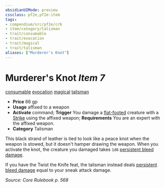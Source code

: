 ```yaml
---
obsidianUIMode: preview
cssclass: pf2e,pf2e-item
tags:
- compendium/src/pf2e/crb
- item/category/talisman
- trait/consumable
- trait/evocation
- trait/magical
- trait/talisman
aliases: ["Murderer's Knot"]
---
```

# Murderer's Knot *Item 7*  
[consumable](../../../Rules/traits/consumable.md)  [evocation](../../../Rules/traits/evocation.md)  [magical](../../../Rules/traits/magical.md)  [talisman](../../../Rules/traits/talisman.md)  

- **Price** 66 gp
- **Usage** affixed to a weapon
- **Activate** command; **Trigger** You damage a [flat-footed](../../../Rules/conditions.md#Flat-footed) creature with a [Strike](../../../Rules/actions/strike.md) using the affixed weapon; **Requirements** You are an expert with the affixed weapon.
- **Category** Talisman

This black strand of leather is tied to look like a peace knot when the weapon is stowed, but it doesn't hamper drawing the weapon. When you activate the knot, the creature you damaged takes `1d6` [persistent bleed damage](../../../Rules/conditions.md#Persistent%20Damage).

If you have the Twist the Knife feat, the talisman instead deals [persistent bleed damage](../../../Rules/conditions.md#Persistent%20Damage) equal to your sneak attack damage.

*Source: Core Rulebook p. 568*